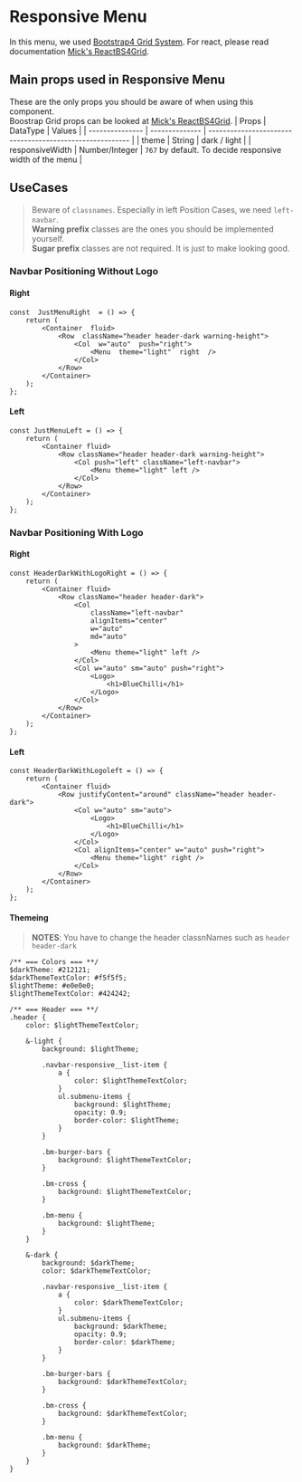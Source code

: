 # Responsive Menu

In this menu, we used [Bootstrap4 Grid System](https://getbootstrap.com/docs/4.0/layout/grid/). For react, please read documentation [Mick's ReactBS4Grid](https://github.com/mickrip/react-bs4grid).

## Main props used in Responsive Menu

These are the only props you should be aware of when using this component.  
Boostrap Grid props can be looked at [Mick's ReactBS4Grid](https://github.com/mickrip/react-bs4grid).
| Props | DataType | Values |
| --------------- | -------------- | -------------------------------------------------------- |
| theme | String | dark / light |
| responsiveWidth | Number/Integer | `767` by default. To decide responsive width of the menu |

## UseCases

> Beware of `classnames`. Especially in left Position Cases, we need `left-navbar`.  
> **Warning prefix** classes are the ones you should be implemented yourself.  
> **Sugar prefix** classes are not required. It is just to make looking good.

### Navbar Positioning Without Logo

#### Right

```
const  JustMenuRight  = () => {
    return (
        <Container  fluid>
            <Row  className="header header-dark warning-height">
                <Col  w="auto"  push="right">
                    <Menu  theme="light"  right  />
                </Col>
            </Row>
        </Container>
    );
};
```

#### Left

```
const JustMenuLeft = () => {
    return (
        <Container fluid>
            <Row className="header header-dark warning-height">
                <Col push="left" className="left-navbar">
                    <Menu theme="light" left />
                </Col>
            </Row>
        </Container>
    );
};
```

### Navbar Positioning With Logo

#### Right

```
const HeaderDarkWithLogoRight = () => {
    return (
        <Container fluid>
            <Row className="header header-dark">
                <Col
                    className="left-navbar"
                    alignItems="center"
                    w="auto"
                    md="auto"
                >
                    <Menu theme="light" left />
                </Col>
                <Col w="auto" sm="auto" push="right">
                    <Logo>
                        <h1>BlueChilli</h1>
                    </Logo>
                </Col>
            </Row>
        </Container>
    );
};
```

#### Left

```
const HeaderDarkWithLogoleft = () => {
    return (
        <Container fluid>
            <Row justifyContent="around" className="header header-dark">
                <Col w="auto" sm="auto">
                    <Logo>
                        <h1>BlueChilli</h1>
                    </Logo>
                </Col>
                <Col alignItems="center" w="auto" push="right">
                    <Menu theme="light" right />
                </Col>
            </Row>
        </Container>
    );
};
```

#### Themeing

> **NOTES**: You have to change the header classnNames such as `header header-dark`

```
/** === Colors === **/
$darkTheme: #212121;
$darkThemeTextColor: #f5f5f5;
$lightTheme: #e0e0e0;
$lightThemeTextColor: #424242;

/** === Header === **/
.header {
    color: $lightThemeTextColor;

    &-light {
        background: $lightTheme;

        .navbar-responsive__list-item {
            a {
                color: $lightThemeTextColor;
            }
            ul.submenu-items {
                background: $lightTheme;
                opacity: 0.9;
                border-color: $lightTheme;
            }
        }

        .bm-burger-bars {
            background: $lightThemeTextColor;
        }

        .bm-cross {
            background: $lightThemeTextColor;
        }

        .bm-menu {
            background: $lightTheme;
        }
    }

    &-dark {
        background: $darkTheme;
        color: $darkThemeTextColor;

        .navbar-responsive__list-item {
            a {
                color: $darkThemeTextColor;
            }
            ul.submenu-items {
                background: $darkTheme;
                opacity: 0.9;
                border-color: $darkTheme;
            }
        }

        .bm-burger-bars {
            background: $darkThemeTextColor;
        }

        .bm-cross {
            background: $darkThemeTextColor;
        }

        .bm-menu {
            background: $darkTheme;
        }
    }
}
```
